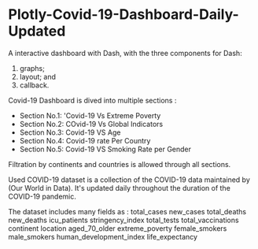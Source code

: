 # Plotly-Covid-19-Dashboard-Daily-Updated

A  interactive dashboard with Dash, with  the three components for Dash:
 1) graphs; 
2) layout; and 
3) callback.



Covid-19 Dashboard is dived into multiple sections : 

- Section No.1: 'Covid-19 Vs Extreme Poverty
- Section No.2: COvid-19 Vs Global Indicators
- Section No.3: Covid-19 VS Age
- Section No.4: Covid-19 rate Per Country
- Section No.5: Covid-19 VS Smoking Rate per Gender

Filtration by continents and countries is allowed through all sections. 

Used COVID-19 dataset is a collection of the COVID-19 data maintained by (Our World in Data).
It's updated daily throughout the duration of the COVID-19 pandemic.

The dataset includes many fields as :
total_cases
new_cases
total_deaths
new_deaths
icu_patients
stringency_index
total_tests
total_vaccinations
continent
location
aged_70_older
extreme_poverty
female_smokers
male_smokers
human_development_index
life_expectancy
